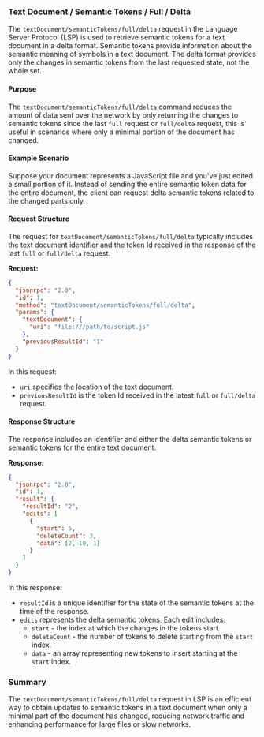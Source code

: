 ### Text Document / Semantic Tokens / Full / Delta

The `textDocument/semanticTokens/full/delta` request in the Language Server Protocol (LSP) is used to retrieve semantic tokens for a text document in a delta format. Semantic tokens provide information about the semantic meaning of symbols in a text document. The delta format provides only the changes in semantic tokens from the last requested state, not the whole set.

#### Purpose

The `textDocument/semanticTokens/full/delta` command reduces the amount of data sent over the network by only returning the changes to semantic tokens since the last `full` request or `full/delta` request, this is useful in scenarios where only a minimal portion of the document has changed.

#### Example Scenario

Suppose your document represents a JavaScript file and you've just edited a small portion of it. Instead of sending the entire semantic token data for the entire document, the client can request delta semantic tokens related to the changed parts only.

#### Request Structure

The request for `textDocument/semanticTokens/full/delta` typically includes the text document identifier and the token Id received in the response of the last `full` or `full/delta` request.

**Request:**

```json
{
  "jsonrpc": "2.0",
  "id": 1,
  "method": "textDocument/semanticTokens/full/delta",
  "params": {
    "textDocument": {
      "uri": "file:///path/to/script.js"
    },
    "previousResultId": "1"
  }
}
```

In this request:
- `uri` specifies the location of the text document.
- `previousResultId` is the token Id received in the latest `full` or `full/delta` request.

#### Response Structure

The response includes an identifier and either the delta semantic tokens or semantic tokens for the entire text document.

**Response:**

```json
{
  "jsonrpc": "2.0",
  "id": 1,
  "result": {
    "resultId": "2",
    "edits": [
      {
        "start": 5,
        "deleteCount": 3,
        "data": [2, 10, 1]
      }
    ]
  }
}
```

In this response:
- `resultId` is a unique identifier for the state of the semantic tokens at the time of the response.
- `edits` represents the delta semantic tokens. Each edit includes:
  - `start` - the index at which the changes in the tokens start.
  - `deleteCount` - the number of tokens to delete starting from the `start` index.
  - `data` - an array representing new tokens to insert starting at the `start` index.

### Summary

The `textDocument/semanticTokens/full/delta` request in LSP is an efficient way to obtain updates to semantic tokens in a text document when only a minimal part of the document has changed, reducing network traffic and enhancing performance for large files or slow networks.